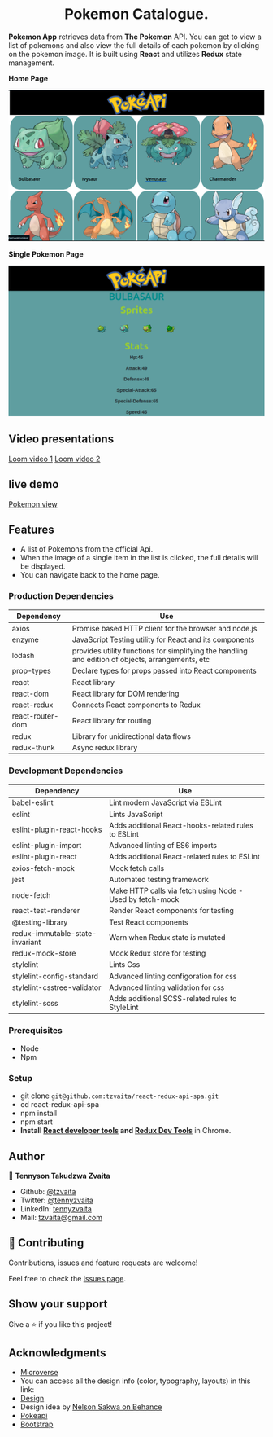 <h1 align="center">
  Pokemon Catalogue.
</h1>

<strong>Pokemon App</strong> retrieves data from <strong>The Pokemon</strong> API. You can get to view a list of pokemons and also view the full details of each pokemon by clicking on the pokemon image. It is built using <strong>React</strong> and utilizes <strong>Redux</strong> state management.

**Home Page**

<p align="center">
  <img src="./pokehome.png">
</p>

**Single Pokemon Page**

<p align="center">
  <img src="./singlepokemon.png">
</p>

## Video presentations
[Loom video 1](https://www.loom.com/share/f2e38935609b46c99a21956892229909)
[Loom video 2](https://www.loom.com/share/9c7b34f0723d4143a66591f579b7e08c)
## live demo
[Pokemon view](https://tennypokemon.herokuapp.com/)

## Features
- A list of Pokemons from the official Api.
- When the image of a single item in the list is clicked, the full details will be displayed.
- You can navigate back to the home page.

### Production Dependencies

| **Dependency**   | **Use**                                              |
| ---------------- | ---------------------------------------------------- |
| axios       | Promise based HTTP client for the browser and node.js |
| enzyme       | JavaScript Testing utility for React and its components |
| lodash       | provides utility functions for simplifying the handling and edition of objects, arrangements, etc |
| prop-types       | Declare types for props passed into React components |
| react            | React library                                        |
| react-dom        | React library for DOM rendering                      |
| react-redux      | Connects React components to Redux                   |
| react-router-dom | React library for routing                            |
| redux            | Library for unidirectional data flows                |
| redux-thunk      | Async redux library                                  |

### Development Dependencies

| **Dependency**                  | **Use**                                                          |
| ------------------------------- | ---------------------------------------------------------------- |
| babel-eslint                    | Lint modern JavaScript via ESLint                                |
| eslint                          | Lints JavaScript                                                 |
| eslint-plugin-react-hooks       | Adds additional React-hooks-related rules to ESLint              |
| eslint-plugin-import            | Advanced linting of ES6 imports                                  |
| eslint-plugin-react             | Adds additional React-related rules to ESLint                    |
| axios-fetch-mock                      | Mock fetch calls                                                 |
| jest                            | Automated testing framework                                      |
| node-fetch                      | Make HTTP calls via fetch using Node - Used by fetch-mock        |
| react-test-renderer             | Render React components for testing                              |
| @testing-library                | Test React components                                            |
| redux-immutable-state-invariant | Warn when Redux state is mutated                                 |
| redux-mock-store                | Mock Redux store for testing                                     |
| stylelint                       | Lints Css                                                        |
| stylelint-config-standard       | Advanced linting configoration for css                           |
| stylelint-csstree-validator     | Advanced linting validation for css                              |
| stylelint-scss                  | Adds additional SCSS-related rules to StyleLint                  |

### Prerequisites

- Node
- Npm

### Setup

- git clone `git@github.com:tzvaita/react-redux-api-spa.git`
- cd react-redux-api-spa
- npm install
- npm start
- **Install [React developer tools](https://chrome.google.com/webstore/detail/react-developer-tools/fmkadmapgofadopljbjfkapdkoienihi?hl=en) and [Redux Dev Tools](https://chrome.google.com/webstore/detail/redux-devtools/lmhkpmbekcpmknklioeibfkpmmfibljd?hl=en)** in Chrome.

## Author

👤 **Tennyson Takudzwa Zvaita**

- Github: [@tzvaita](https://github.com/tzvaita)
- Twitter: [@tennyzvaita](https://twitter.com/tennyzvaita)
- LinkedIn: [tennyzvaita](https://www.linkedin.com/in/tennyzvaita)
- Mail: [tzvaita@gmail.com](tzvaita@gmail.com)


## 🤝 Contributing

Contributions, issues and feature requests are welcome!

Feel free to check the [issues page](https://github.com/tzvaita/react-redux-api-spa/issues).

## Show your support

Give a ⭐️ if you like this project!

## Acknowledgments
  - [Microverse](https://www.microverse.org/)
  - You can access all the design info (color, typography, layouts) in this link:
  - [Design](https://www.behance.net/gallery/31579789/Ballhead-App-(Free-PSDs))
  - Design idea by [Nelson Sakwa on Behance](https://www.behance.net/sakwadesignstudio)
  - [Pokeapi](https://pokeapi.co/?)
  - [Bootstrap](https://getbootstrap.com/)